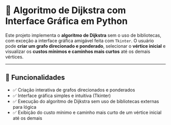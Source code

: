 # 🔗 Algoritmo de Dijkstra com Interface Gráfica em Python

Este projeto implementa o **algoritmo de Dijkstra** sem o uso de bibliotecas, com exceção a interface gráfica amigável feita com `Tkinter`. O usuário pode **criar um grafo direcionado e ponderado**, selecionar o **vértice inicial** e visualizar os **custos mínimos e caminhos mais curtos** até os demais vértices.

---

## 📌 Funcionalidades

- ✅ Criação interativa de grafos direcionados e ponderados
- ✅ Interface gráfica simples e intuitiva (Tkinter)
- ✅ Execução do algoritmo de Dijkstra sem uso de bibliotecas externas para lógica
- ✅ Exibição do custo mínimo e caminho mais curto de um vértice inicial até os demais


